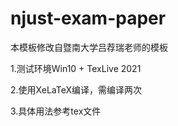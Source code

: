 # njust-exam-paper
本模板修改自暨南大学吕荐瑞老师的模板

1.测试环境Win10 + TexLive 2021

2.使用XeLaTeX编译，需编译两次

3.具体用法参考tex文件
